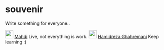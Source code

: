 # souvenir
Write something for everyone..

<img src="https://github.com/mahdishon.png?size=25" width="25" height="25" /> [Mahdi](https://github.com/mahdishon) Live, not everything is work.
<img src="https://github.com/hamidreza01.png?size=25" width="25" height="25" /> [Hamidreza Ghahremani](https://github.com/hamidreza01) Keep learning :)
